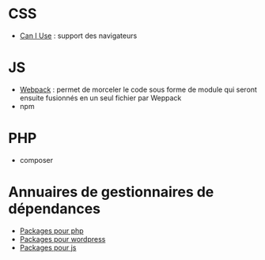 # CSS
- [Can I Use](https://caniuse.com/) : support des navigateurs

# JS
- [Webpack](https://webpack.js.org/) : permet de morceler le code sous forme de module qui seront ensuite fusionnés en un seul fichier par Weppack
- npm 

# PHP
- composer
# Annuaires de gestionnaires de dépendances
- [Packages pour php](https://packagist.org/)
- [Packages pour wordpress](https://wpackagist.org/)
- [Packages pour js](https://www.npmjs.com/)